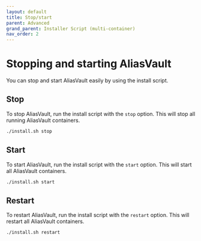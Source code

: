 ```yaml
---
layout: default
title: Stop/start
parent: Advanced
grand_parent: Installer Script (multi-container)
nav_order: 2
---
```


# Stopping and starting AliasVault
You can stop and start AliasVault easily by using the install script.

## Stop
To stop AliasVault, run the install script with the `stop` option. This will stop all running AliasVault containers.

```bash
./install.sh stop
```

## Start
To start AliasVault, run the install script with the `start` option. This will start all AliasVault containers.

```bash
./install.sh start
```

## Restart
To restart AliasVault, run the install script with the `restart` option. This will restart all AliasVault containers.

```bash
./install.sh restart
```
